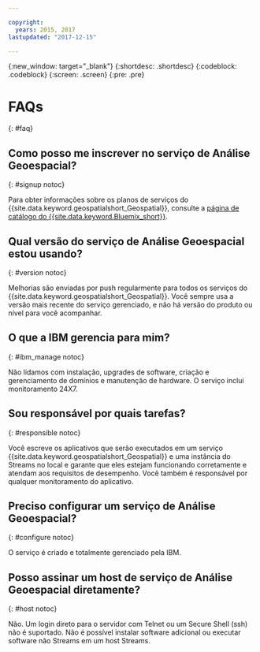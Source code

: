 ```yaml
---

copyright:
  years: 2015, 2017
lastupdated: "2017-12-15"

---
```


<!-- Attribute definitions -->
{:new_window: target="_blank"}
{:shortdesc: .shortdesc}
{:codeblock: .codeblock}
{:screen: .screen}
{:pre: .pre}

# FAQs
{: #faq}

## Como posso me inscrever no serviço de Análise Geoespacial?
{: #signup notoc}

Para obter informações sobre os planos de serviços do {{site.data.keyword.geospatialshort_Geospatial}}, consulte a [ página de catálogo do {{site.data.keyword.Bluemix_short}}](https://console.ng.bluemix.net/catalog/services/geospatial-analytics).

## Qual versão do serviço de Análise Geoespacial estou usando?
{: #version notoc}

Melhorias são enviadas por push regularmente para todos os serviços do {{site.data.keyword.geospatialshort_Geospatial}}. Você sempre usa a versão mais recente do serviço gerenciado, e não há versão do produto ou nível para você acompanhar.

## O que a IBM gerencia para mim?
{: #ibm_manage notoc}

Não lidamos com instalação, upgrades de software, criação e
gerenciamento de domínios e manutenção de hardware. O serviço inclui monitoramento 24X7.


## Sou responsável por quais tarefas?
{: #responsible notoc}

Você escreve os aplicativos que serão executados em um serviço {{site.data.keyword.geospatialshort_Geospatial}} e uma instância do Streams no local e garante que eles estejam funcionando corretamente e atendam aos requisitos de desempenho. Você também é responsável por qualquer monitoramento do aplicativo.


## Preciso configurar um serviço de Análise Geoespacial?
{: #configure notoc}

O serviço é criado e totalmente gerenciado pela IBM.

## Posso assinar um host de serviço de Análise Geoespacial diretamente?
{: #host notoc}

Não. Um login direto para o servidor com Telnet ou um Secure Shell (ssh) não é suportado. Não é possível instalar software adicional ou executar software não
Streams em um host Streams.

